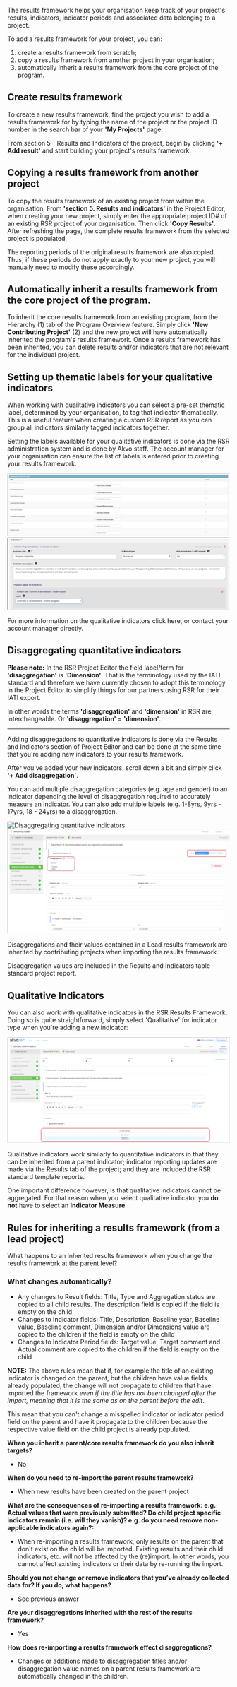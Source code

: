 The results framework helps your organisation keep track of your project's results, indicators, indicator periods and associated data belonging to a project. 

To add a results framework for your project, you can: 

1. create a results framework from scratch;
2. copy a results framework from another project in your organisation;
3. automatically inherit a results framework from the core project of the program.
   
## Create results framework
To create a new results framework, find the project you wish to add a results framework for by typing the name of the project or the project ID number in the search bar of your **'My Projects'** page.

From section 5 - Results and Indicators of the project, begin by clicking **'+ Add result'**  and start building your project's results framework.

## Copying a results framework from another project
To copy the results framework of an existing project from within the organisation, From **'section 5. Results and indicators'** in the Project Editor, when creating your new project, simply enter the appropriate project ID# of an existing RSR project of your organisation. Then click **'Copy Results'**. After refreshing the page, the complete results framework from the selected project is populated. 

The reporting periods of the original results framework are also copied. Thus, if these periods do not apply exactly to your new project, you will manually need to modify these accordingly.

## Automatically inherit a results framework from the core project of the program.
To inherit the core results framework from an existing program, from the Hierarchy (1) tab of the Program Overview feature. 
Simply click **'New Contributing Project'** (2) and the new project will have automatically inherited the program's results framework. Once a results framework has been inherited, you can delete results and/or indicators that are not relevant for the individual project. 


## Setting up thematic labels for your qualitative indicators
When working with qualitative indicators you can select a pre-set thematic label, determined by your organisation, to tag that indicator thematically. This is a useful feature when creating a custom RSR report as you can group all indicators similarly tagged indicators together.

Setting the labels available for your qualitative indicators is done via the RSR administration system and is done by Akvo staff. The account manager for your organisation can ensure the list of labels is entered prior to creating your results framework. 

![Setting up thematic labels](media/thematic_labels_1.png)
![Setting up thematic labels](media/thematic_labels_2.png)

For more information on the qualitative indicators click here, or contact your account manager directly. 

## Disaggregating quantitative indicators
**Please note:** In the RSR Project Editor the field label/term for **'disaggregation'** is **'Dimension'**. That is the terminology used by the IATI standard and therefore we have currently chosen to adopt this terminology in the Project Editor to simplify things for our partners using RSR for their IATI export. 

In other words the terms **'disaggregation'** and **'dimension'** in RSR are interchangeable. Or **'disaggregation'** = **'dimension'**. 

_________________________________________________________________________________

Adding disaggregations to quantitative indicators is done via the Results and Indicators section of Project Editor and can be done at the same time that you're adding new indicators to your results framework. 

After you've added your new indicators, scroll down a bit and simply click **'+ Add disaggregation'**. 

You can add multiple disaggregation categories (e.g. age and gender) to an indicator depending the level of disaggregation required to accurately measure an indicator. You can also add multiple labels (e.g. 1-8yrs, 9yrs - 17yrs, 18 - 24yrs) to a disaggregation. 

![Disaggregating quantitative indicators](media/indicator_disaggregations_1.gif)
![Disaggregating quantitative indicators](media/indicator_disaggregations_2.png)

Disaggregations and their values contained in a Lead results framework are inherited by contributing projects when importing the results framework.

Disaggregation values are included in the Results and Indicators table standard project report. 

## Qualitative Indicators
You can also work with qualitative indicators in the RSR Results Framework. Doing so is quite straightforward, simply select 'Qualitative' for indicator type when you're adding a new indicator:

![Qualitative Indicators](media/qualitative_indicators.png)


Qualitative indicators work similarly to quantitative indicators in that they can be inherited from a parent indicator; indicator reporting updates are made via the Results tab of the project; and they are included the RSR standard template reports. 

One important difference however, is that qualitative indicators cannot be aggregated. For that reason when you select qualitative indicator you **do not** have to select an **Indicator Measure**. 

## Rules for inheriting a results framework (from a lead project)
What happens to an inherited results framework when you change the results framework at the parent level?

### What changes automatically?

- Any changes to Result fields: Title, Type and Aggregation status are copied to all child results. The description field is copied if the field is empty on the child
- Changes to Indicator fields: Title, Description, Baseline year, Baseline value, Baseline comment, Dimension and/or Dimensions value are copied to the children if the field is empty on the child
- Changes to Indicator Period fields: Target value, Target comment and Actual comment are copied to the children if the field is empty on the child

**NOTE:** The above rules mean that if, for example the title of an existing indicator is changed on the parent, but the children have value fields already populated, the change will not propagate to children that have imported the framework *even if the title has not been changed after the import, meaning that it is the same as on the parent before the edit*. 

This mean that you can't change a misspelled indicator or indicator period field on the parent and have it propagate to the children because the respective value field on the child project is already populated. 

**When you inherit a parent/core results framework do you also inherit targets?**

- No

**When do you need to re-import the parent results framework?**

- When new results have been created on the parent project

**What are the consequences of re-importing a results framework: e.g. Actual values that were previously submitted? Do child project specific indicators remain (i.e. will they vanish)? e.g. do you need remove non-applicable indicators again?:**

- When re-importing a results framework, only results on the parent that don't exist on the child will be imported. Existing results and their child indicators, etc. will not be affected by the (re)import. In other words, you cannot affect existing indicators or their data by re-running the import.

**Should you not change or remove indicators that you’ve already collected data for? If you do, what happens?**

- See previous answer

**Are your disaggregations inherited with the rest of the results framework?**

- Yes

**How does re-importing a results framework effect disaggregations?**

- Changes or additions made to disaggregation titles and/or disaggregation value names on a parent results framework are automatically changed in the children.

